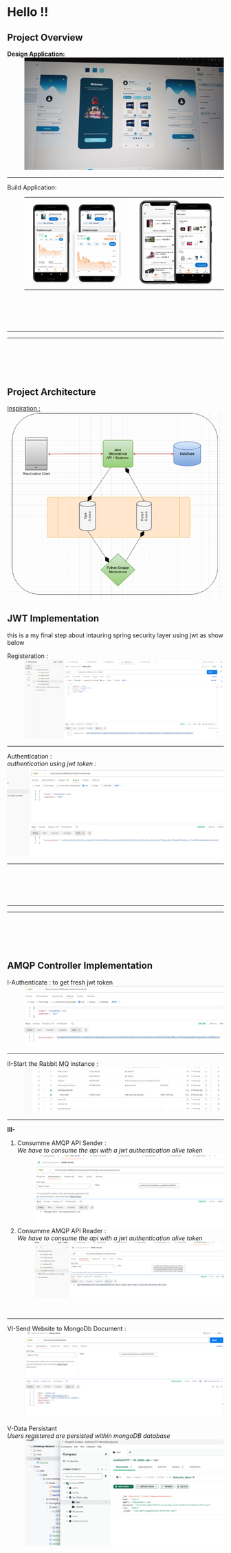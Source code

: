 <h1>Hello !!</h1>
<div>
    <h2>Project Overview</h2>
    <div>
        <dl>
            <dt><strong>Design Application:</strong></dt>
            <dd><img src="img/img_3.png"></dd>
        </dl>
        <hr color="#ff0000" size="4">
        <dl>
            <dt>Build Application: </dt>
            <dd>
                <table>
                    <tr>
                        <td width="400"><strong><img src="img/img_4.png"></strong></td>
                        <td width="400"><strong><img src="img/img_5.png"></strong></td>
                    </tr>
                </table>
            </dd>
        </dl>
 
</div>
    
</div>
<br><br><br><br>
<hr>
<hr>
<br><br><br><br>

<div>
    <h2>Project Architecture</h2>
    <a href="https://bernhardwenzel.com/articles/tutorial-build-a-message-driven-microservice-application/">Inspiration :</a>
    <tr>
        <td><img src="img/img_13.png"></td>
    </tr>     
</div>


<h2>JWT Implementation</h2>
<p>this is a my final step about intauring spring security layer using jwt as show below</p>

<div>
<div>
    <dl>
        <dt>Registeration : </dt>
        <dd><img src="img/img.png"></dd>
    </dl>
</div>
<hr>
<div>
    <dl>
        <dt>Authentication : </dt>
        <i>authentication using jwt token : </i>
        <img src="img/img_2.png">
    </dl>

</div>
<hr>

</div>

<br><br><br><br>
<hr>
<hr>
<br><br><br><br>

<h2>AMQP Controller Implementation </h2>


<div>
<dl>
        <dt>I-Authenticate : to get fresh jwt token</dt>
        <dd><img src="img/img_9.png"></dd>
    </dl> 
<hr>
    <dl>
        <dt>II-Start the Rabbit MQ instance : </dt>
        <dd><img src="img/img_8.png"></dd>
    </dl>
</div>
<hr>
<div>
    <dl> <strong>III-</strong>
        
<ol>
<li>
<dt>Consumme AMQP API Sender : </dt>
        <i>We have to consume the api with a jwt authentication alive token</i>
        <dd><img src="img/img_11.png"></dd>
</li>
<li>
<dt>Consumme AMQP API Reader : </dt>
        <i>We have to consume the api with a jwt authentication alive token</i>
        <dd><img src="img/img_12.png"></dd>
</li>
</ol>
    </dl>
    
<br><hr>
<dl>
        <dt>VI-Send Website to MongoDb Document :</dt>
        <dd><img src="img/img_10.png"></dd>
 <dl>
        <dt>V-Data Persistant</dt>
        <i>Users registered are persisted within mongoDB database</i>
        <dd><img src="img/img_1.png"></dd>
    </dl>
        
</dl>    
</dl>
</div>


